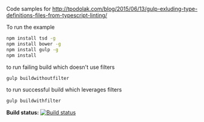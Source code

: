 Code samples for http://tpodolak.com/blog/2015/06/13/gulp-exluding-type-definitions-files-from-typescript-linting/

To run the example
```bash
npm install tsd -g
npm install bower -g
npm install gulp -g
npm install
```
to run failing build which doesn't use filters
```bash
gulp buildwithoutfilter
``` 
 to run successful build which leverages filters
```bash
gulp buildwithfilter
```
**Build status:** [![Build status](https://ci.appveyor.com/api/projects/status/2rep3lpat6dl4yyy?svg=true)](https://ci.appveyor.com/project/tpodolak/blog-y5gij)

